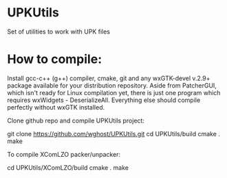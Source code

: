 UPKUtils
========

Set of utilities to work with UPK files


How to compile:
===============
Install gcc-c++ (g++) compiler, cmake, git and any wxGTK-devel v.2.9+ package available for your distribution repository. Aside from PatcherGUI, which isn't ready for Linux compilation yet, there is just one program which requires wxWidgets - DeserializeAll. Everything else should compile perfectly without wxGTK installed.

Clone github repo and compile UPKUtils project:

git clone https://github.com/wghost/UPKUtils.git
cd UPKUtils/build
cmake .
make

To compile XComLZO packer/unpacker:

cd UPKUtils/XComLZO/build
cmake .
make